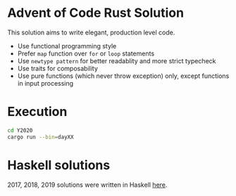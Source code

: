 # Advent of Code Rust Solution

This solution aims to write elegant, production level code.

- Use functional programming style
- Prefer `map` function over `for` or `loop` statements
- Use `newtype pattern` for better readablity and more strict typecheck
- Use traits for composability
- Use pure functions (which never throw exception) only, except functions in input processing

# Execution
```bash
cd Y2020
cargo run --bin=dayXX
```

# Haskell solutions

2017, 2018, 2019 solutions were written in Haskell [here](https://github.com/sonowz/advent-of-code-haskell).
